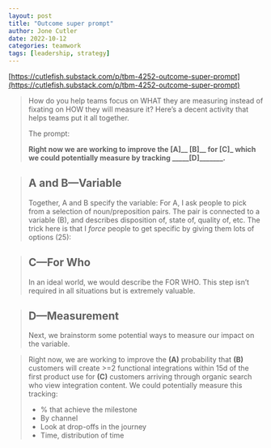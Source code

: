 ```yaml
---
layout: post
title: "Outcome super prompt"
author: Jone Cutler
date: 2022-10-12
categories: teamwork
tags: [leadership, strategy]
---
```


[https://cutlefish.substack.com/p/tbm-4252-outcome-super-prompt](https://cutlefish.substack.com/p/tbm-4252-outcome-super-prompt)

> How do you help teams focus on WHAT they are measuring instead of fixating on HOW they will measure it? Here’s a decent activity that helps teams put it all together.
>
> The prompt:
>
> **Right now we are working to improve the ______[A]________  ______[B]________ for ______[C]_______ which we could potentially measure by tracking _____[D]_______.**

> ## A and B—Variable
>
> Together, A and B specify the variable: For A, I ask people to pick from a selection of noun/preposition pairs. The pair is connected to a variable (B), and describes disposition of, state of, quality of, etc. The trick here is that I *force* people to get specific by giving them lots of options (25):

> ## C—For Who
>
> In an ideal world, we would describe the FOR WHO. This step isn’t required in all situations but is extremely valuable. 

> ## D—Measurement
>
> Next, we brainstorm some potential ways to measure our impact on the variable.

> Right now, we are working to improve the **(A)** probability that **(B)** customers will create >=2 functional integrations within 15d of the first product use for **(C)** customers arriving through organic search who view integration content. We could potentially measure this tracking: 
>
> - % that achieve the milestone
> - By channel
> - Look at drop-offs in the journey
> - Time, distribution of time
